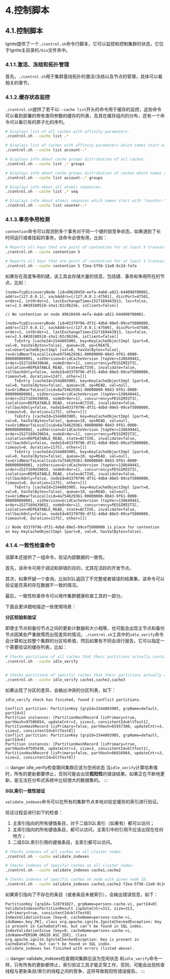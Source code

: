 # 4.控制脚本
## 4.1.控制脚本
Ignite提供了一个`./control.sh`命令行脚本，它可以监控和控制集群的状态，它位于Ignite主目录的`/bin`文件夹中。
### 4.1.1.激活、冻结和拓扑管理
首先，`./control.sh`用于集群基线拓扑的激活/冻结以及节点的管理，具体可以看相关的章节。
### 4.1.2.缓存状态监控
`./control.sh`提供了若干以`--cache list`开头的命令用于缓存的监控，这些命令可以看到部署的带有类同参数的缓存的列表，及其在缓存组内的分布，还有一个命令可以看已有的原子化的序列。
```bash
# Displays list of all caches with affinity parameters.
./control.sh --cache list .*

# Displays list of caches with affinity parameters which names start with "account-".
./control.sh --cache list account-.*

# Displays info about cache groups distribution of all caches.
./control.sh --cache list .* groups

# Displays info about cache groups distribution of caches which names start with "account-".
./control.sh --cache list account-.* groups

# Displays info about all atomic sequences.
./control.sh --cache list .* seq

# Displays info about atomic sequnces which names start with "counter-".
./control.sh --cache list counter-.*
```
### 4.1.3.事务争用检测
`contention`命令可以观测到多个事务对于同一个键的锁竞争状态，如果遇到了长时间运行或者挂起的事务，该命令会很有用，比如：
```bash
# Reports all keys that are point of contention for at least 5 transactions on all cluster nodes.
./control.sh --cache contention 5

# Reports all keys that are point of contention for at least 5 transactions on specific server node.
./control.sh --cache contention 5 f2ea-5f56-11e8-9c2d-fa7a
```
如果存在高度争用的键，该工具会存储大量的信息，包括键、事务和争用所在的节点，比如：
```
[node=TcpDiscoveryNode [id=d9620450-eefa-4ab6-a821-644098f00001, addrs=[127.0.0.1], sockAddrs=[/127.0.0.1:47501], discPort=47501, order=2, intOrder=2, lastExchangeTime=1527169443913, loc=false, ver=2.5.0#20180518-sha1:02c9b2de, isClient=false]]

// No contention on node d9620450-eefa-4ab6-a821-644098f00001.

[node=TcpDiscoveryNode [id=03379796-df31-4dbd-80e5-09cef5000000, addrs=[127.0.0.1], sockAddrs=[/127.0.0.1:47500], discPort=47500, order=1, intOrder=1, lastExchangeTime=1527169443913, loc=false, ver=2.5.0#20180518-sha1:02c9b2de, isClient=false]]
    TxEntry [cacheId=1544803905, key=KeyCacheObjectImpl [part=0, val=0, hasValBytes=false], queue=10, op=CREATE, val=UserCacheObjectImpl [val=0, hasValBytes=false], tx=GridNearTxLocal[xid=e9754629361-00000000-0843-9f61-0000-000000000001, xidVersion=GridCacheVersion [topVer=138649441, order=1527169439646, nodeOrder=1], concurrency=PESSIMISTIC, isolation=REPEATABLE_READ, state=ACTIVE, invalidate=false, rollbackOnly=false, nodeId=03379796-df31-4dbd-80e5-09cef5000000, timeout=0, duration=1247], other=[]]
    TxEntry [cacheId=1544803905, key=KeyCacheObjectImpl [part=0, val=0, hasValBytes=false], queue=10, op=READ, val=null, tx=GridNearTxLocal[xid=8a754629361-00000000-0843-9f61-0000-000000000001, xidVersion=GridCacheVersion [topVer=138649441, order=1527169439656, nodeOrder=1], concurrency=PESSIMISTIC, isolation=REPEATABLE_READ, state=ACTIVE, invalidate=false, rollbackOnly=false, nodeId=03379796-df31-4dbd-80e5-09cef5000000, timeout=0, duration=1175], other=[]]
    TxEntry [cacheId=1544803905, key=KeyCacheObjectImpl [part=0, val=0, hasValBytes=false], queue=10, op=READ, val=null, tx=GridNearTxLocal[xid=6a754629361-00000000-0843-9f61-0000-000000000001, xidVersion=GridCacheVersion [topVer=138649441, order=1527169439654, nodeOrder=1], concurrency=PESSIMISTIC, isolation=REPEATABLE_READ, state=ACTIVE, invalidate=false, rollbackOnly=false, nodeId=03379796-df31-4dbd-80e5-09cef5000000, timeout=0, duration=1175], other=[]]
    TxEntry [cacheId=1544803905, key=KeyCacheObjectImpl [part=0, val=0, hasValBytes=false], queue=10, op=READ, val=null, tx=GridNearTxLocal[xid=7a754629361-00000000-0843-9f61-0000-000000000001, xidVersion=GridCacheVersion [topVer=138649441, order=1527169439655, nodeOrder=1], concurrency=PESSIMISTIC, isolation=REPEATABLE_READ, state=ACTIVE, invalidate=false, rollbackOnly=false, nodeId=03379796-df31-4dbd-80e5-09cef5000000, timeout=0, duration=1175], other=[]]
    TxEntry [cacheId=1544803905, key=KeyCacheObjectImpl [part=0, val=0, hasValBytes=false], queue=10, op=READ, val=null, tx=GridNearTxLocal[xid=4a754629361-00000000-0843-9f61-0000-000000000001, xidVersion=GridCacheVersion [topVer=138649441, order=1527169439652, nodeOrder=1], concurrency=PESSIMISTIC, isolation=REPEATABLE_READ, state=ACTIVE, invalidate=false, rollbackOnly=false, nodeId=03379796-df31-4dbd-80e5-09cef5000000, timeout=0, duration=1175], other=[]]
    
// Node 03379796-df31-4dbd-80e5-09cef5000000 is place for contention on key KeyCacheObjectImpl [part=0, val=0, hasValBytes=false].
```
### 4.1.4.一致性检查命令
该脚本还提供了一组命令，验证内部数据的一致性。

首先，该命令可用于调试和排错的目的，尤其在活跃的开发节点。

其次，如果怀疑一个查询，比如SQL返回了不完整或者错误的结果集，该命令可以验证是否真的存在数据不一致的情况。

最后，一致性检查命令可以用作集群健康检查工具的一部分。

下面会更详细地描述一些使用场景：

**分区校验和验证**

即使主节点和备份节点之间的更新计数器和大小相等，也可能会出现主节点和备份节点因某些严重故障而出现差异的情况。`./control.sh`工具中的`idle_verify`命令会计算和比较整个集群的分区哈希值，然后如果有不同会进行报告。它可以指定一个需要验证的缓存列表，比如：
```bash
# Checks partitions of all caches that their partitions actually contain same data.
./control.sh --cache idle_verify


# Checks partitions of specific caches that their partitions actually contain same data.
./control.sh --cache idle_verify cache1,cache2,cache3
```
如果出现了分区的差异，会输出冲突的分区列表，如下：
```
idle_verify check has finished, found 2 conflict partitions.

Conflict partition: PartitionKey [grpId=1544803905, grpName=default, partId=5]
Partition instances: [PartitionHashRecord [isPrimary=true, partHash=97506054, updateCntr=3, size=3, consistentId=bltTest1], PartitionHashRecord [isPrimary=false, partHash=65957380, updateCntr=3, size=2, consistentId=bltTest0]]
Conflict partition: PartitionKey [grpId=1544803905, grpName=default, partId=6]
Partition instances: [PartitionHashRecord [isPrimary=true, partHash=97595430, updateCntr=3, size=3, consistentId=bltTest1], PartitionHashRecord [isPrimary=false, partHash=66016964, updateCntr=3, size=2, consistentId=bltTest0]]
```
::: danger idle_verify检查期间集群应该为空闲状态
当`idle_verify`计算哈希值时，所有的更新都要停止，否则可能会出现**假阳性**的错误结果。如果正在不断地更新，是无法在分布式系统中比较很大的数据集的。
:::

**SQL索引一致性验证**

`validate_indexes`命令可以在所有的集群节点本地对给定缓存的索引进行验证。

验证过程会进行如下的检查：

 1. 主索引指向的所有键值条目，对于二级SQL索引（如果有）都可以访问；
 2. 主索引指向的所有键值条目，都可以访问，主索引中的引用不应该出现在任何地方；
 3. 二级SQL索引引用的键值条目，主索引都可以访问。

```bash
# Checks indexes of all caches on all cluster nodes.
./control.sh --cache validate_indexes

# Checks indexes of specific caches on all cluster nodes.
./control.sh --cache validate_indexes cache1,cache2

# Checks indexes of specific caches on node with given node ID.
./control.sh --cache validate_indexes cache1,cache2 f2ea-5f56-11e8-9c2d-fa7a

```
如果索引指向了不存在的条目（或者条目未被索引），会输出错误信息，如下：
```
PartitionKey [grpId=-528791027, grpName=persons-cache-vi, partId=0] ValidateIndexesPartitionResult [updateCntr=313, size=313, isPrimary=true, consistentId=bltTest0]
IndexValidationIssue [key=0, cacheName=persons-cache-vi, idxName=_key_PK], class org.apache.ignite.IgniteCheckedException: Key is present in CacheDataTree, but can't be found in SQL index.
IndexValidationIssue [key=0, cacheName=persons-cache-vi, idxName=PERSON_ORGID_ASC_IDX], class org.apache.ignite.IgniteCheckedException: Key is present in CacheDataTree, but can't be found in SQL index.
validate_indexes has finished with errors (listed above).
```
::: danger validate_indexes检查期间集群应该为空闲状态
和`idle_verify`命令一样，只有所有的更新都停止，索引验证工具才能正常工作，否则，可能会出现检查线程与更新条目/索引的线程之间的竞争，这将导致假阳性错误报告。
:::